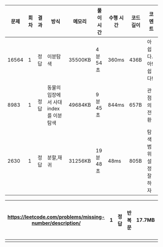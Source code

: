 | 문제  | 회차 | 결과 | 방식                                | 메모리  | 풀이 시간 | 수행 시간 | 코드 길이 | 코멘트                |
| ----- | ---- | ---- | ----------------------------------- | ------- | --------- | --------- | --------- | --------------------- |
| 16564 | 1    | 정답 | 이분탐색                            | 35500KB | 4분 54초  | 360ms     | 436B      | 아쉽다. 아! 쉽다!     |
| 8983  | 1    | 정답 | 동물의입장에서 사대index를 이분탐색 | 49684KB | 9분 45초  | 844ms     | 657B      | 관점의 전환           |
| 2630  | 1    | 정답 | 분할,재귀                           | 31256KB | 19분 48초 | 48ms      | 805B      | 탐색 범위 설정 잘하자 |

| https://leetcode.com/problems/missing-number/description/ | 1    | 정답 | 반복문 | 17.7MB | 12분 30초 | 2626ms | 시간 줄여야 |      |
| --------------------------------------------------------- | ---- | ---- | ------ | ------ | --------- | ------ | ----------- | ---- |
|                                                           |      |      |        |        |           |        |             |      |

